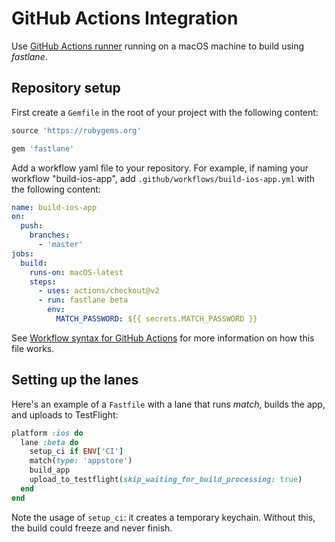 # GitHub Actions Integration

Use [GitHub Actions runner](https://docs.github.com/en/actions/using-github-hosted-runners/about-github-hosted-runners) running on a macOS machine to build using _fastlane_.

## Repository setup

First create a `Gemfile` in the root of your project with the following content:

```ruby
source 'https://rubygems.org'

gem 'fastlane'
```

Add a workflow yaml file to your repository. For example, if naming your workflow "build-ios-app", add `.github/workflows/build-ios-app.yml` with the following content:

```yml
name: build-ios-app
on:
  push:
    branches:
      - 'master'
jobs:
  build:
    runs-on: macOS-latest
    steps:
      - uses: actions/checkout@v2
      - run: fastlane beta
        env:
          MATCH_PASSWORD: ${{ secrets.MATCH_PASSWORD }}
```

See [Workflow syntax for GitHub Actions](https://docs.github.com/en/actions/reference/workflow-syntax-for-github-actions) for more information on how this file works.

## Setting up the lanes

Here's an example of a `Fastfile` with a lane that runs _match_, builds the app, and uploads to TestFlight:

```ruby
platform :ios do
  lane :beta do
    setup_ci if ENV['CI']
    match(type: 'appstore')
    build_app
    upload_to_testflight(skip_waiting_for_build_processing: true)
  end
end
```

Note the usage of `setup_ci`: it creates a temporary keychain. Without this, the build could freeze and never finish.
